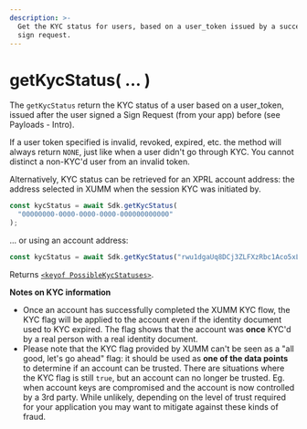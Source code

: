```yaml
---
description: >-
  Get the KYC status for users, based on a user_token issued by a successful
  sign request.
---
```


# getKycStatus( … )

The `getKycStatus` return the KYC status of a user based on a user\_token, issued after the user signed a Sign Request (from your app) before (see Payloads - Intro).

If a user token specified is invalid, revoked, expired, etc. the method will always return `NONE`, just like when a user didn't go through KYC. You cannot distinct a non-KYC'd user from an invalid token.

Alternatively, KYC status can be retrieved for an XPRL account address: the address selected in XUMM when the session KYC was initiated by.

```typescript
const kycStatus = await Sdk.getKycStatus(
  "00000000-0000-0000-0000-000000000000"
);
```

... or using an account address:

```typescript
const kycStatus = await Sdk.getKycStatus("rwu1dgaUq8DCj3ZLFXzRbc1Aco5xLykMMQ");
```

Returns [`<keyof PossibleKycStatuses>`](https://github.com/XRPL-Labs/XUMM-SDK/blob/master/src/types/Meta/KycStatusResponse.ts#L1).

**Notes on KYC information**

* Once an account has successfully completed the XUMM KYC flow, the KYC flag will be applied to the account even if the identity document used to KYC expired. The flag shows that the account was **once** KYC'd by a real person with a real identity document.
* Please note that the KYC flag provided by XUMM can't be seen as a "all good, let's go ahead" flag: it should be used as **one of the data points** to determine if an account can be trusted. There are situations where the KYC flag is still `true`, but an account can no longer be trusted. Eg. when account keys are compromised and the account is now controlled by a 3rd party. While unlikely, depending on the level of trust required for your application you may want to mitigate against these kinds of fraud.
